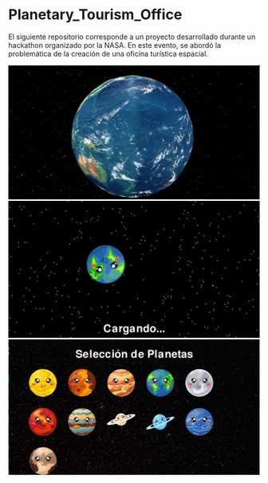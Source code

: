 # Planetary_Tourism_Office
El siguiente repositorio corresponde a un proyecto desarrollado durante un hackathon organizado por la NASA. En este evento, se abordó la problemática de la creación de una oficina turística espacial.

![Planeta](Presentacion/Planeta1.jpeg)
![Pantalla Carga](Presentacion/Planetacargando.jpeg)
![Seleccion Planetas](Presentacion/SeleccionarPlanetas.jpeg)




